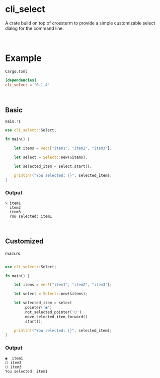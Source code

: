 # cli_select

A crate build on top of crossterm to provide a simple customizable select dialog for the command line.

<br>

# Example

`Cargo.toml`

```toml
[dependencies]
cli_select = "0.1.4"
```
<br>

## Basic

`main.rs`

```rust
use cli_select::Select;

fn main() {

    let items = vec!["item1", "item2", "item3"];

    let select = Select::new(&items);

    let selected_item = select.start();

    println!("You selected: {}", selected_item);
}
```

### Output

```
> item1
  item2
  item3
  You selected: item1
  ```

<br>

## Customized

main.rs

```rust

use cli_select::Select;

fn main() {

    let items = vec!["item1", "item2", "item3"];

    let select = Select::new(&items);

    let selected_item = select        
        .pointer('◉')
        .not_selected_pointer('🞅')
        .move_selected_item_forward()
        .start();

    println!("You selected: {}", selected_item);
}
```

### Output

```
◉  item1
🞅 item2
🞅 item3
You selected: item1
```
